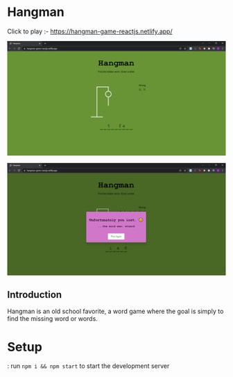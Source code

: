 # Hangman 

Click to play :- https://hangman-game-reactjs.netlify.app/



![Hangman](https://github.com/sangajapatel06/hangman-game/blob/master/public/images/2.png)

![Hangman](https://github.com/sangajapatel06/hangman-game/blob/master/public/images/3.png)




## Introduction
Hangman is an old school favorite, a word game where the goal is simply to find the missing word or words.

# Setup
: run ```npm i && npm start``` to start the development server


